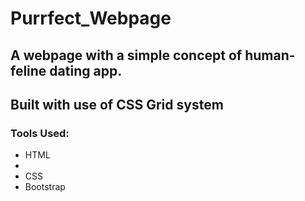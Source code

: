 # Purrfect_Webpage
## A webpage with a simple concept of human-feline dating app.
## Built with use of CSS Grid system
### Tools Used:
<ul>
<li> HTML<li>
<li>CSS</li>
<li>Bootstrap</li>
</ul>
